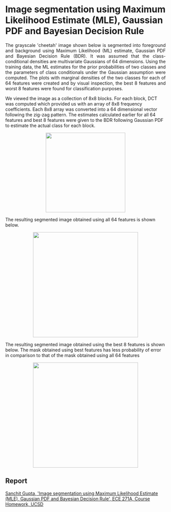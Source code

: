# Image segmentation using Maximum Likelihood Estimate (MLE), Gaussian PDF and Bayesian Decision Rule

<p align="justify">
The grayscale 'cheetah' image shown below is segmented into foreground and background using Maximum Likelihood (ML) estimate, Gaussian PDF and Bayesian Decision Rule (BDR). It was assumed that the class-conditional densities are multivariate Gaussians of 64 dimensions. Using the training data, the ML estimates for the prior probabilities of two classes and the parameters of class conditionals under the Gaussian assumption were computed. The plots with marginal densities of the two classes for each of 64 features were created and by visual inspection, the best 8 features and worst 8 features were found for classification purposes. 

We viewed the image as a collection of 8x8 blocks. For each block, DCT was computed which provided us with an array of 8x8 frequency coefficients. Each 8x8 array was converted into a 64 dimensional vector following the zig-zag pattern. The estimates calculated earlier for all 64 features and best 8 features were given to the BDR following Gaussian PDF to estimate the actual class for each block.
</p>

<p align="center">
  <img src = "https://user-images.githubusercontent.com/4907348/209418033-8ce8e52c-351b-4501-a6cc-d456ee2d5a8d.png" width="250"/>  
</p>

The resulting segmented image obtained using all 64 features is shown below.
<p align="center">
  <img src = "https://user-images.githubusercontent.com/4907348/209418809-c99ca025-6a60-4b70-b640-cc459030cb8d.png" width="330"/>  
</p>

The resulting segmented image obtained using the best 8 features is shown below. The mask obtained using best features has less probability of error in comparison to that of the mask obtained using all 64 features
<p align="center">
  <img src = "https://user-images.githubusercontent.com/4907348/209418830-07db499b-1f16-4810-8821-a7661ff0dc18.png" width="330"/>  
</p>

## Report
[Sanchit Gupta, 'Image segmentation using Maximum Likelihood Estimate (MLE), Gaussian PDF and Bayesian Decision Rule', ECE 271A, Course Homework, UCSD](https://github.com/sanchit3103/image_segmentation_using_statistical_learning/blob/main/segmentation_using_Gaussian_PDF_and_BDR/Report.pdf)

